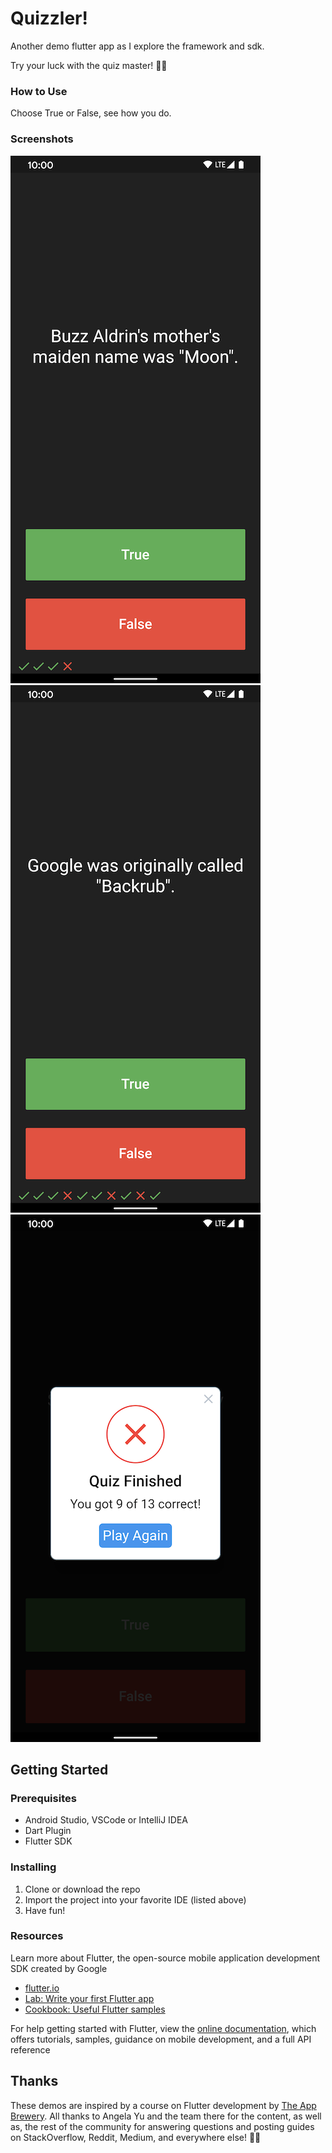 # Quizzler!
Another demo flutter app as I explore the framework and sdk.

Try your luck with the quiz master! 🤔💡

### How to Use
Choose True or False, see how you do.

### Screenshots
![app screenshot](screenshots/image1.png)
![app screenshot](screenshots/image2.png)
![app screenshot](screenshots/image3.png)

## Getting Started
### Prerequisites
- Android Studio, VSCode or IntelliJ IDEA
- Dart Plugin
- Flutter SDK

### Installing
1. Clone or download the repo
2. Import the project into your favorite IDE (listed above)
3. Have fun!
### Resources
Learn more about Flutter, the open-source mobile application development SDK created by Google
- [flutter.io](https://flutter.io)
- [Lab: Write your first Flutter app](https://flutter.io/docs/get-started/codelab)
- [Cookbook: Useful Flutter samples](https://flutter.io/docs/cookbook)

For help getting started with Flutter, view the 
[online documentation](https://flutter.io/docs), which offers tutorials, 
samples, guidance on mobile development, and a full API reference

## Thanks
These demos are inspired by a course on Flutter development by
[The App Brewery](https://flutter.dev/docs/get-started/codelab).
All thanks to Angela Yu and the team there for the content, as well as, 
the rest of the community for answering questions and posting guides on StackOverflow, Reddit,
Medium, and everywhere else! 🙏🦄